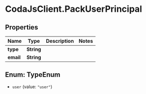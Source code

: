 # CodaJsClient.PackUserPrincipal

## Properties
Name | Type | Description | Notes
------------ | ------------- | ------------- | -------------
**type** | **String** |  | 
**email** | **String** |  | 

<a name="TypeEnum"></a>
## Enum: TypeEnum

* `user` (value: `"user"`)

